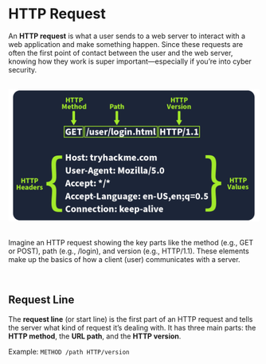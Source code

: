 # HTTP Request

An **HTTP request** is what a user sends to a web server to interact with a web application and make something happen. Since these requests are often the first point of contact between the user and the web server, knowing how they work is super important—especially if you’re into cyber security.

<br>

<div style="text-align: center;">
  <img src="https://raw.githubusercontent.com/h471x/web_application_basics/master/src/assets/05. Request Line and Methods/request_line_method.png">
</div>

<br>

Imagine an HTTP request showing the key parts like the method (e.g., GET or POST), path (e.g., /login), and version (e.g., HTTP/1.1). These elements make up the basics of how a client (user) communicates with a server.

<br>

## Request Line

The **request line** (or start line) is the first part of an HTTP request and tells the server what kind of request it’s dealing with. It has three main parts: the **HTTP method**, the **URL path**, and the **HTTP version**.

Example: ``METHOD /path HTTP/version``